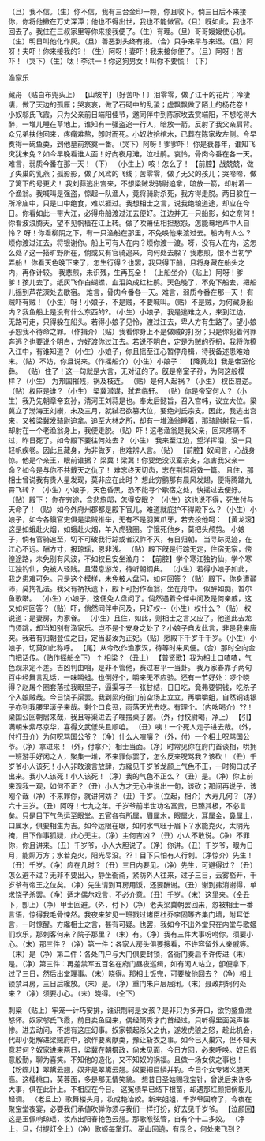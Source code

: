 <!-- { "loadSidebar": true } -->
（旦）我不信。（生）你不信，我有三台金印一颗，你且收下。倘三日后不来接你，你将他撇在万丈深潭；他也不得出世，我也不能做官。（且）旣如此，我也不回去了。我住在三叔家里等你来接我便了。（生）有理。（旦）哥哥嫂嫂使心机。（生）明日叫他化作灰。（旦）善恶到头终有报。（合）只争来早与来迟。（旦）阿呀！夫吓！你来接我的?！（生）阿呀！妻吓！我来接你便了。（旦）阿呀！苦吓！（哭下）（生）呔！李洪一！你这狗男女！叫你不要慌！（下）
 
渔家乐
 
藏舟
（贴白布兜头上）
【山坡羊】〔好苦吓！〕泪零零，做了江干的花片；冷凄凄，做了天边的孤雁；哭哀哀，做了石砌中的乱蛩；虚飘飘做了陌上的杨花卷！
小奴邬氏飞霞，只为父亲前日端阳佳节，邀同伴中到陈家坆去赏端阳，不想吃得大醉，一堆儿睡在草地上，谁知有一强盗追一行人，暗放一箭，反射了我父亲肩背。众兄弟扶他回来，疼痛难熬，卽时而死。小奴收拾棺木，已葬在陈家坆左侧。今早煑得一碗鱼羮，到他墓前祭奠一番。（哭下）阿呀！爹爹吓！
你是衰暮年，谁知飞灾犹未免？如今早晚看谁人面！好向夜月滩，泣杜鹃。哀怜，骨肉今番在各一天。难言，弱质今番在那一天！（下）
（小生上）咳！怎么了！
【前腔】战兢兢，做了失巢的乳燕；孤影影，做了风鸢的飞线；苦零零，做了无父的孩儿；哭啼啼，做了篱下的号更犬！
我刘蒜逃出宫来，不想梁贼发骑尉追拿，暗放一箭，却射着一个渔翁。我喊叫是强盗，惊起一队渔人，竟将骑尉杀死，我方得走脱。两日躱在一所冷庙中，只是口中绝食，难以捱过。我想相士之言，说我绝粮道途，却应在今日。你看如此一带大江，必得舟船渡过江去便好。江边并无一只船影，如之奈何！
你看波浪腾天，望不见帆樯在江上转。做了吹箫伍相担愁怨，怎能蓦地芦中人自怜？
呀！你看柳阴之下，有一只渔船在那里，不免唤他来渡过去。船内有人么？烦你渡过江去，将银谢你。船上可有人在内？烦你渡一渡。呀，没有人在内，这怎么处？这一搭旷野所在，倘或又有官骑追来，向何处去躱？
我悲煎，恨不当初学弄船！
你看天色晚下来了，怎生行得？也罢，我只得下船，且将身藏在船头之内，再作计较。
我悲煎，未识残，生再瓦全！
（上船坐介）（贴上）阿呀！爹爹！孩儿去了。纸灰飞作白蝴蝶，血泪染成红杜鹃。天色晚了，不免下船去，把船儿摇到芦花深处去歇宿。
难言，骨肉今番各一天。难言，弱质今番在那一天！
有贼吓有贼！（小生）呀！小娘子，不是贼，不要喊叫。（贴）不是贼，为何藏身船内？我鱼船上是没有什么东西的?。（小生）小娘子，我是逃难之人，来到江边，无路可走，只得躱在船头。若得小娘子见怜，渡过江去，卑人方有生路了。望小娘子恕我不待命之罪。（作揖介）（贴）我看你身上不是做贼的打扮；只是你犯着何罪奔逃？也要说个明白，方好渡你过江去。若说不明白，定是为贼的乔扮，我将你撩入江中，有谁知道？（小生）小娘子，你且摇至江心暂停舟楫，待我备述患难始末。（贴）不妨，你且说来。（作摇船介）（小生）小娘子：
【降黄龙】我是帝室伦彝。
（贴）住了！这一句就是大言，无对证的了。旣是帝室子孙，为何这般模样？（小生）
为邦国摧残，祸及枝连。
（贴）是何人起祸？（小生）
权臣篡逆。
（贴）权臣是谁？（小生）
梁冀潜谋，弑君临轩。
（贴）你是帝室何人？（小生）我乃先朝章帝玄孙，清河王刘蒜是也。奉太后懿旨，召入宫帏，议立大位。梁冀立了渤海王刘纉，未及三月，就弑君欲篡大位，要绝刘氏宗支。因此，我逃出宫来，又被梁冀发骑尉追拿。追至大林之所，却有一堆渔翁睡着，那骑尉射我一箭，却射在一个老渔翁身上，我便走脱。（贴）吓！这老渔翁是我父亲，回来疼痛不过，昨日死了。如今殿下要往何处去？（小生）
我来至江边，望洋挥泪，没一只轻帆疾卷。因此且藏身，为非做歹，也难辨人言。（贴）
【前腔】奴闻言，心战身惊。他是个亲王，眼前谁据？
梁冀！梁冀！你要绝没汉室宗支，怎害我父亲一命？如今是与你不共戴天之仇了！
难忘终天切齿，志在荆轲将效一篇。
且住，那相士曾说我有贵人星发现，莫非应在此时？
想此穷鹯那有晨风发翅，便得腾踏九霄飞转？
（小生）小娘子，天色昏黑，恐不能寻个歇宿之处，快摇过去便好。（贴）殿下：
你在穷途，含悲旅邸，怎得安眠？
（小生）这也说不得，死生付与天命了！（贴）如今外府州郡都是殿下官儿，难道就庇护不得殿下么？（小生）小娘子，如今各鎭官吏俱是梁贼推举，无有不是羽翼爪牙，若去投他呵：
【黄龙滚】这是如蛾赴火烟，如蛾赴火烟，羊入虎狼圈。宁饿死他乡，莫把头颅剪。
小娘子，倘有官骑追至，切不可破我行踪或者汉祚不灭，有日归朝。
当寻踪觅迹，在江心不远。酬方寸，报琼瑶，恩非浅。
（贴）殿下旣是行踪无定，住宿无家，傍徨途路，未免别有风波，不如权且安坐渔舟：
【前腔】学个寒江独钓仙，学个寒江独钓仙，免被人轻贱。且潜息游龙，待听朝纲典。
（小生）若得小娘子如此，我之患难可免。只是这个模样，未免被人盘问，如何回答？（贴）殿下，你身遭顚沛，莫拘礼法。我父有衲袄遗下，殿下可扮作渔翁，坐在舟中。
似醉如痴，暂尔鱼歌啭。
（小生）小娘子，这便免人盘问了。倘然遇着仝伴中问及是何亲戚，这又如何回答？（贴）吓，倘然同伴中问及，只好权--（小生）权什么？（贴）
权说道：是妻房，为家眷。
（小生）且住，如此，则相士之言又应了。他道此去龙门须跳，却当知别有渔家乐。岂不是个安身之处了？小娘子自发此言，非是我来唐突。我若有归朝登位之日，定当娶汝为正妃。（贴）愿殿下千岁千千岁。（小生）小娘子，切莫如此称呼。
【尾】从今改作渔家汉，待等时来风便。（合）那时仝向金门把话传。（贴作摇船仝下）
↑
相梁 ?
（丑上）
【普贤歌】我为相士口喳喳，气色观来定不差。吉凶判由咱，是非不管他，赛过君平一当卦。
我万家春靠子两句百中经舞言乱话，一味嚼蛆。也倒好个，嚼来无不应验。还有一节好处：啰个晓得？赵屠个圈套落拉我眼里子，逼渠写子一张甘结，日日吃，竟弗要铜钱，吃杀子个入娘贼哉。今日饶子渠罢。我到梁府衙门前空场上立立，再嚼嚼蛆，自然铜钱银子亦到我腰里滚子来哉。剩个口食厾，雨落天光去吃。有理个。（内吆喝介）??！梁国公回朝居来哉，我且等渠进去子哩摆桌子罢。（外，付校尉喝，净上）
【引】满朝朱紫尽京华，喜得文武低头且顺咱。
（丑）咦！一个死人走子进去哉。（外，付打丑介）为何呪骂国公爷？（净）什么人喧嚷？（外，付）一个相士呪骂国公爷。（净）拿进来！（外，付拿介）相士当面。（净）时常见你在府门首谈相，哄拥一班游手好闲之人，聚集一堆，不来罪你罢了，怎么反来呪骂我？该砍！（丑）千岁爷小人该死！小人非敢浪言放肆，方纔见千岁爷龙颜上气色不正，一时狥口忒子出来。我小人该死！小人该死！（净）我的气色不正么？（丑）是。（净）你上前来观我一观，如何不正？（丑）小人方才无心中说出一句，该砍；那间再说子，该剐个哉（净）不来罪你，就讲何妨？（丑）千岁。（立起，相介）大寿几何？（净）六十三岁。（丑）阿呀！七九之年。千岁爷前半世功名富贵，已臻其极，不必言矣。只是目下气色运至眼堂。五官各有所属，眉属木，眼属火，耳属金，鼻属土，口属水，俱要相生为吉。如今运限在眼，如何水气旺于眉下？水能克火，太阴光掩，目下作事狐疑，此心无主。（净）主何吉凶？（丑）小人不敢说。（净）不罪你，你且讲来。（丑）千岁爷，小人大胆说了。（净）你讲。（丑）千岁爷，眼为日月，能照万方；水若克火，阳光尽没。??！目下只怕有人行刺。（净惊介）先生！（丑）千岁。（净）应在几时？（丑）三日内要见。（净）先生，可避得过？（丑）怎么避不过？无非不要出入，静坐衙斋，紧防外人往来，过子三日，云雾豁开，千岁爷有帝王之位矣。（净）先生请到耳房用饭，还要酬谢。（丑）谢到弗消谢得，单求饶子杀罢。（净）适才偶尔戏言，不必介意。（丑）千岁。（末）这里来。（仝丑下，卽上）（净）甲士回避。（外，付下）（净）老夫梁冀朝罢回来，忽被相士一番言语，惊得我毛骨悚然。我夜来梦见一班戮过诸臣杜乔李固等齐集门墙，附耳低言，一时惊醒。方纔相士之言，甚有可疑。也罢，我如今不出外堂只在内堂与歌姬们欢乐，那刺客何来？院子那里？（末）有。（净）我有三件大事吩咐你，须要小心。（末）那三件？（净）第一件：各家人房头俱要搜看，不许容留外人亲戚等。（末）是（净）第二件：各处门户与大门俱要封锁，各衙门奏启不许传进（末）是。（净）第三件：再差禁军五百名在府门昼夜巡缉，如有闲人站立，卽便拿下，过了三日，然后出堂理事。（末）晓得。那相士饭完，可要放他回去？（净）相士锁禁耳房，三日后纔放。（末）是。（净）重门朱户层层闭。（末）聂政荆轲何处来？（净）须要小心。（末）晓得。（仝下）
 
刺梁
（贴上）牢笼一计巧安排，谁识荆轲是女孩？是非只为多开口，欲钓鳌鱼泄怒怀。奴家邬氏飞霞，前日卖鱼回来，偶经简秀才门首经过，只听得里面哭声甚惨。进去动问，不想有这庄幻事。奴家顿起杀父之仇，遂发虎狼之怒，趁此机会，代却小姐解进梁贼府中，欲作要离献羮，豫让斩衣之事。如今已入巢穴，但不知天意若何？奴家进来两日，梁冀在朝摄政，尙未见面，今日方回，必来呼唤。奴且假意殷勤，聊为喜笑。不知他的造化，又不知奴的祸福。且做一场女侠之事也！
【粉蝶儿】翠黛云翘，奴非是翠黛云翘。奴要把巨鳞并钓。今日个女专诸义胆天高。这樱桃口，芙蓉面，多是那无情笑貌。
想昔日圣姑赐我宝针，曾说后来许多大事，俱在此针上。不相应在今日。
这寃债早已结下根苗，却遇那红颜把俏躯儿轻调。
（老旦上）歌舞楼头月，妆成艳冶姣。新来姐姐，千岁爷回府了，今夜在聚宝堂夜宴，必要我们承値吹弹你须与我们一样打扮，好去见千岁爷。
【泣颜回】这是玉佩响琼瑶，妆点出阳春艳色云翘。那歌喉弦管，自有个十二多姣。
（净上，旦，付提灯仝上）（净）歌姬每掌灯。
巫山回遶，有昆仑，何处来飞到？
